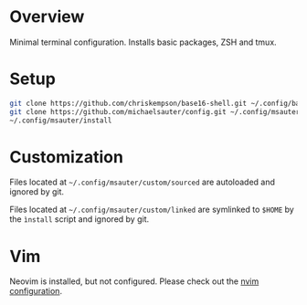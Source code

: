 # Overview

Minimal terminal configuration. Installs basic packages, ZSH and tmux.

# Setup

```sh
git clone https://github.com/chriskempson/base16-shell.git ~/.config/base16-shell
git clone https://github.com/michaelsauter/config.git ~/.config/msauter
~/.config/msauter/install
```

# Customization

Files located at `~/.config/msauter/custom/sourced` are autoloaded and ignored
by git.

Files located at `~/.config/msauter/custom/linked` are symlinked to `$HOME` by
the `ìnstall` script and ignored by git.

# Vim

Neovim is installed, but not configured. Please check out the
[nvim configuration](https://github.com/michaelsauter/nvim).
